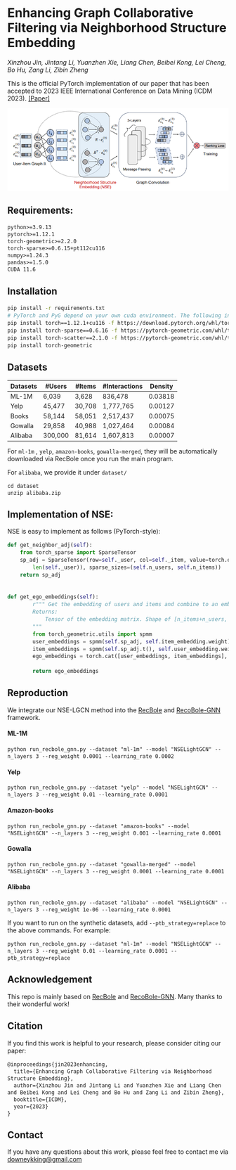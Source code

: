 # Enhancing Graph Collaborative Filtering via Neighborhood Structure Embedding

*Xinzhou Jin, Jintang Li, Yuanzhen Xie, Liang Chen, Beibei Kong, Lei Cheng, Bo Hu, Zang Li, Zibin Zheng*

This is the official PyTorch implementation of our paper that has been accepted to 2023 IEEE International Conference on Data Mining (ICDM 2023). [[Paper]]()

<img src="./figure/fig.png" alt="fig" style="zoom:100%;" />



## Requirements:

```
python>=3.9.13
pytorch>=1.12.1
torch-geometric>=2.2.0
torch-sparse>=0.6.15+pt112cu116
numpy>=1.24.3
pandas>=1.5.0
CUDA 11.6
```



## Installation

```bash
pip install -r requirements.txt
# PyTorch and PyG depend on your own cuda environment. The following instructions are for CUDA11.6.
pip install torch==1.12.1+cu116 -f https://download.pytorch.org/whl/torch/
pip install torch-sparse==0.6.16 -f https://pytorch-geometric.com/whl/torch-1.12.1+cu116.html
pip install torch-scatter==2.1.0 -f https://pytorch-geometric.com/whl/torch-1.12.1+cu116.html
pip install torch-geometric
```



## Datasets

| Datasets | #Users  | #Items | #Interactions | Density |
| -------- | ------- | ------ | ------------- | ------- |
| ML-1M    | 6,039   | 3,628  | 836,478       | 0.03818 |
| Yelp     | 45,477  | 30,708 | 1,777,765     | 0.00127 |
| Books    | 58,144  | 58,051 | 2,517,437     | 0.00075 |
| Gowalla  | 29,858  | 40,988 | 1,027,464     | 0.00084 |
| Alibaba  | 300,000 | 81,614 | 1,607,813     | 0.00007 |

For `ml-1m` , `yelp`, `amazon-books`, `gowalla-merged`, they will be automatically downloaded via RecBole once you run the main program.

For `alibaba`, we provide it under `dataset/`

```
cd dataset
unzip alibaba.zip
```



## Implementation of NSE:

NSE is easy to implement as follows (PyTorch-style):

```python
def get_neighbor_adj(self):
    from torch_sparse import SparseTensor
    sp_adj = SparseTensor(row=self._user, col=self._item, value=torch.ones(
        len(self._user)), sparse_sizes=(self.n_users, self.n_items))
    return sp_adj


def get_ego_embeddings(self):
        r""" Get the embedding of users and items and combine to an embedding matrix.
        Returns:
            Tensor of the embedding matrix. Shape of [n_items+n_users, embedding_dim]
        """
        from torch_geometric.utils import spmm
        user_embeddings = spmm(self.sp_adj, self.item_embedding.weight).to_dense()
        item_embeddings = spmm(self.sp_adj.t(), self.user_embedding.weight).to_dense()
        ego_embeddings = torch.cat([user_embeddings, item_embeddings], dim=0)

        return ego_embeddings
```



## Reproduction

We integrate our NSE-LGCN method into the [RecBole](https://recbole.io/) and [RecoBole-GNN](https://github.com/RUCAIBox/RecBole-GNN) framework.

#### ML-1M


```
python run_recbole_gnn.py --dataset "ml-1m" --model "NSELightGCN" --n_layers 3 --reg_weight 0.0001 --learning_rate 0.0002
```

#### Yelp


```
python run_recbole_gnn.py --dataset "yelp" --model "NSELightGCN" --n_layers 3 --reg_weight 0.01 --learning_rate 0.0001
```

#### Amazon-books


```
python run_recbole_gnn.py --dataset "amazon-books" --model "NSELightGCN" --n_layers 3 --reg_weight 0.001 --learning_rate 0.0001
```

#### Gowalla


```
python run_recbole_gnn.py --dataset "gowalla-merged" --model "NSELightGCN" --n_layers 3 --reg_weight 0.0001 --learning_rate 0.0001
```

#### Alibaba


```
python run_recbole_gnn.py --dataset "alibaba" --model "NSELightGCN" --n_layers 3 --reg_weight 1e-06 --learning_rate 0.0001
```





If you want to run on the synthetic datasets, add `--ptb_strategy=replace` to the above commands. For example:

```
python run_recbole_gnn.py --dataset "ml-1m" --model "NSELightGCN" --n_layers 3 --reg_weight 0.01 --learning_rate 0.0001 --ptb_strategy=replace
```



## Acknowledgement

This repo is mainly based on [RecBole](https://recbole.io/) and [RecoBole-GNN](https://github.com/RUCAIBox/RecBole-GNN). Many thanks to their wonderful work!



## Citation

If you find this work is helpful to your research, please consider citing our paper:

```
@inproceedings{jin2023enhancing,
  title={Enhancing Graph Collaborative Filtering via Neighborhood Structure Embedding},
  author={Xinzhou Jin and Jintang Li and Yuanzhen Xie and Liang Chen and Beibei Kong and Lei Cheng and Bo Hu and Zang Li and Zibin Zheng},
  booktitle={ICDM},
  year={2023}
}
```



## Contact

If you have any questions about this work, please feel free to contact me via downeykking@gmail.com
